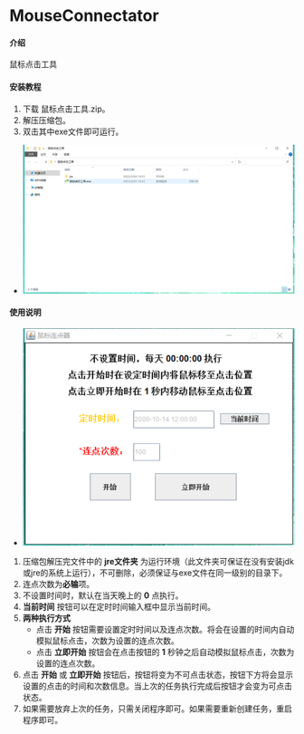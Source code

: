 # MouseConnectator

#### 介绍
鼠标点击工具

#### 安装教程

1.  下载 鼠标点击工具.zip。
2.  解压压缩包。
3.  双击其中exe文件即可运行。
- ![文件内容](img/image.png)

#### 使用说明

- ![文件内容](img/img2.png)
1.  压缩包解压完文件中的 **jre文件夹** 为运行环境（此文件夹可保证在没有安装jdk或jre的系统上运行），不可删除，必须保证与exe文件在同一级别的目录下。
2.  连点次数为**必输**项。
3.  不设置时间时，默认在当天晚上的 **0** 点执行。
4.  **当前时间** 按钮可以在定时时间输入框中显示当前时间。
5.  **两种执行方式**
    - 点击 **开始** 按钮需要设置定时时间以及连点次数。将会在设置的时间内自动模拟鼠标点击，次数为设置的连点次数。
    - 点击 **立即开始** 按钮会在点击按钮的 **1** 秒钟之后自动模拟鼠标点击，次数为设置的连点次数。
6.  点击 **开始** 或 **立即开始** 按钮后，按钮将变为不可点击状态，按钮下方将会显示设置的点击的时间和次数信息。当上次的任务执行完成后按钮才会变为可点击状态。
7. 如果需要放弃上次的任务，只需关闭程序即可。如果需要重新创建任务，重启程序即可。